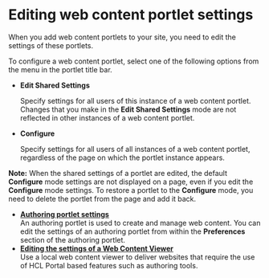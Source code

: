 # Editing web content portlet settings


When you add web content portlets to your site, you need to edit the settings of these portlets.

To configure a web content portlet, select one of the following options from the menu in the portlet title bar.

-   **Edit Shared Settings**

    Specify settings for all users of this instance of a web content portlet. Changes that you make in the **Edit Shared Settings** mode are not reflected in other instances of a web content portlet.

-   **Configure**

    Specify settings for all users of all instances of a web content portlet, regardless of the page on which the portlet instance appears.


**Note:** When the shared settings of a portlet are edited, the default **Configure** mode settings are not displayed on a page, even if you edit the **Configure** mode settings. To restore a portlet to the **Configure** mode, you need to delete the portlet from the page and add it back.

-   **[Authoring portlet settings](wcm_config_authoringportlet.md)**  
An authoring portlet is used to create and manage web content. You can edit the settings of an authoring portlet from within the **Preferences** section of the authoring portlet.
-   **[Editing the settings of a Web Content Viewer](wcm_deploy_delivery_local-rendering-portlet.md)**  
Use a local web content viewer to deliver websites that require the use of HCL Portal based features such as authoring tools.

